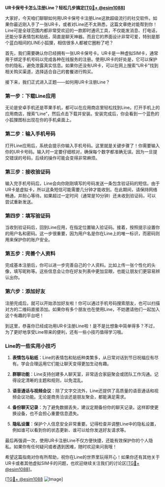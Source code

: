 **UR卡保号卡怎么注册Line？轻松几步搞定[[TG💪+ @esim1088](https://t.me/s/esim1088)]**

大家好，今天咱们聊聊如何用UR卡保号卡注册Line这款超级流行的社交软件。如果你最近刚入手了一张UR卡，或者对Line还不太熟悉，这篇文章绝对能帮到你！Line可是全球范围内都非常受欢迎的一款即时通讯工具，不仅能发消息、打电话，还能分享表情包和贴纸，简直是聊天神器。而且它的界面设计非常可爱，特别是那个蓝白相间的LINE小狐狸，相信很多人都被它圈粉了吧？

首先，我们需要确认你已经拥有一张UR卡保号卡。UR卡是一种虚拟SIM卡，通常用于绑定手机号码以完成各种在线服务的注册。使用UR卡的好处是，它可以保护你的隐私，避免泄露真实信息。如果你还没有UR卡，可以在网上搜索“UR卡”找到相关购买渠道，选择适合自己的套餐进行购买。

接下来，我们正式进入正题——如何用UR卡注册Line？

### 第一步：下载Line应用

无论是安卓手机还是苹果手机，都可以在应用商店里轻松找到Line。打开手机上的应用商店，搜索“Line”，然后点击下载并安装。安装完成后，你会看到一个蓝色的小狐狸图标出现在你的手机桌面上。

### 第二步：输入手机号码

打开Line应用后，系统会提示你输入手机号码。这里就是关键步骤了！你需要输入你的UR卡号码。输入时一定要仔细核对，确保每个数字都准确无误。因为一旦提交错误的号码，后续的操作可能会变得非常麻烦。

### 第三步：接收验证码

输入完手机号码后，Line会向你刚刚填写的号码发送一条包含验证码的短信。由于UR卡是虚拟卡，所以这条短信可能需要几分钟才能收到。在此期间，请保持网络畅通，并耐心等待。如果超过一定时间（通常是10分钟）还未收到验证码，可以尝试重新发送。

### 第四步：填写验证码

当收到验证码后，回到Line应用，在指定位置输入验证码。接着，按照提示设置你的用户名和密码。这一步很重要，因为用户名是你在Line上的唯一标识，而密码则用来保护你的账户安全。

### 第五步：完善个人资料

完成基本注册后，你可以进一步完善自己的个人资料。比如上传一张个性化的头像，填写昵称等。这些信息会让你在好友列表中更加显眼，也能让朋友们更容易辨认出你。

### 第六步：添加好友

注册完成后，就可以开始添加好友啦！你可以通过手机号码搜索朋友，也可以扫描对方的二维码直接添加。如果你有多个朋友也在使用Line，不妨邀请他们一起加入这个有趣的平台吧！

到这里，恭喜你已经成功用UR卡注册Line啦！是不是比想象中简单得多？不过，为了更好地享受Line带来的便利，还有一些小技巧值得学习哦。

### Line的一些实用小技巧

1. **表情包与贴纸**：Line的表情包和贴纸种类繁多，从日常对话到节日祝福应有尽有。学会合理运用它们能让聊天变得更加生动有趣。
   
2. **群聊功能**：Line支持创建多人聊天室，非常适合家庭聚会或团队工作沟通。记得设定清晰的主题和规则，以免混乱。

3. **语音通话与视频会议**：除了文字交流外，Line还提供了高质量的语音通话和视频会议功能。无论是商务洽谈还是朋友聚会，都能满足需求。

4. **备份聊天记录**：为了避免数据丢失，建议定期备份你的聊天记录。这样即使更换设备，也不会担心重要信息遗失。

5. **隐私设置**：保护个人信息安全非常重要。记得检查并调整Line中的隐私设置，例如谁可以看到你的状态更新、谁可以给你发送好友请求等。

最后再强调一次，使用UR卡注册Line不仅方便快捷，还能有效保护你的个人隐私。如果你有任何疑问或者遇到困难，随时欢迎来问我哦！

希望这篇指南对你有所帮助，祝你在Line的世界里玩得开心！如果你还有其他关于UR卡或者其他虚拟SIM卡的问题，也欢迎继续关注我们的讨论区[[TG💪+ @esim1088](https://t.me/s/esim1088)]。

[[TG💪+ @esim1088](https://t.me/s/esim1088) ![Image](https://i.postimg.cc/4NQfJmqS/Snipaste-2025-05-13-00-14-12.png)]
